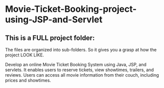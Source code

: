 # Movie-Ticket-Booking-project-using-JSP-and-Servlet
## This is a FULL project folder:
The files are organized into sub-folders. So it gives you a grasp at how the project LOOK LIKE. 

Develop an online Movie Ticket Booking System using Java, JSP, and servlets. It enables users to reserve tickets, view showtimes, trailers, and reviews. Users can access all movie information from their couch, including prices and showtimes.
